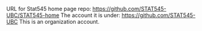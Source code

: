 URL for Stat545 home page repo: https://github.com/STAT545-UBC/STAT545-home
The account it is under: https://github.com/STAT545-UBC
This is an organization account.
